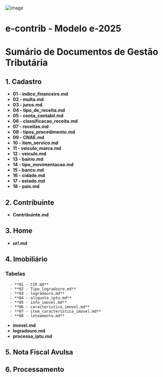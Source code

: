![image](https://github.com/user-attachments/assets/04662de1-1516-48d7-bb8c-50b38989e58b)
# e-contrib - Modelo e-2025 


# Sumário de Documentos de Gestão Tributária
## 1. Cadastro
- **01 - índice_financeiro.md**
- **02 - multa.md**
- **03 - juros.md**
- **04 - tipo_de_receita.md**
- **05 - conta_contabil.md**
- **06 - classificacao_receita.md**
- **07 - receitas.md**
- **08 - tipos_procedimento.md**
- **09 - CNAE.md**
- **10 - item_servico.md**
- **11 - veiculo_marca.md**
- **12 - veiculo.md**
- **13 - bairro.md**
- **14 - tipo_movimentacao.md**
- **15 - banco.md**
- **16 - cidade.md**
- **17 - estado.md**
- **18 - pais.md**

## 2. Contribuinte
- **Contribuinte.md**

## 3. Home
- **url.md**

## 4. Imobiliário
### Tabelas
      - **01 - CIP.md**
      - **02 - Tipo_logradouro.md**
      - **03 - logradouro.md**
      - **04 - aliquota_iptu.md**
      - **05 - info_imovel.md**
      - **06 - caracteristica_imovel.md**
      - **07 - item_caracteristica_imovel.md**
      - **08 - loteamento.md**

- **imovel.md**
- **logradouro.md**
- **processa_iptu.md**

## 5. Nota Fiscal Avulsa

## 6. Processamento
